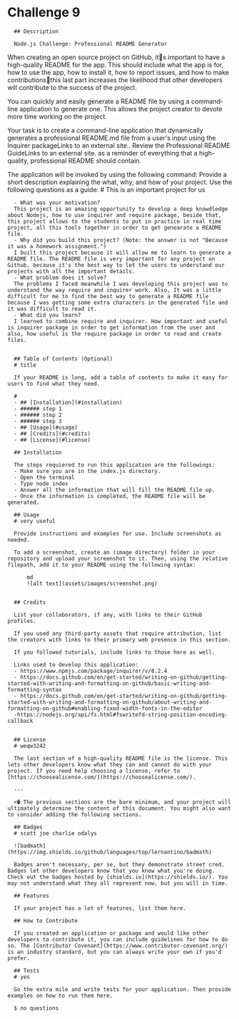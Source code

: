 # Challenge 9

      ## Description
      
      Node.js Challenge: Professional README Generator
   When creating an open source project on GitHub, its important to have a high-quality README for the app. This should include what the app is for, how to use the app, how to install it, how to report issues, and how to make contributionsthis last part increases the likelihood that other developers will contribute to the success of the project.

You can quickly and easily generate a README file by using a command-line application to generate one. This allows the project creator to devote more time working on the project.

Your task is to create a command-line application that dynamically generates a professional README.md file from a user's input using the Inquirer packageLinks to an external site.. Review the Professional README GuideLinks to an external site. as a reminder of everything that a high-quality, professional README should contain.

The application will be invoked by using the following command:
      Provide a short description explaining the what, why, and how of your project. Use the following questions as a guide: # This is an important project for us
      
      - What was your motivation?
      This project is an amazing opportunity to develop a deep knowdledge about Nodejs, how to use inquirer and require package, beside that, this project allows to the students to put in practice in real time project, all this tools together in order to get genearate a README file.
      - Why did you build this project? (Note: the answer is not "Because it was a homework assignment.")
      I built this project because it will allow me to learn to generate a README file. The README file is very important for any project on Github, because it's the best way to let the users to understand our projects with all the important details.
      - What problem does it solve?
      The problems I faced meanwhile I was developing this project was to understand the way require and inquirer work. Also, It was a little difficult for me to find the best way to generate a README file because I was getting some extra characters in the generated file and it was difficult to read it.
      - What did you learn?
      I learned to combine require and inquirer. How important and useful is inquirer package in order to get information from the user and also, how useful is the require package in order to read and create files.

      
      ## Table of Contents (Optional)
      # title
      
      If your README is long, add a table of contents to make it easy for users to find what they need.
      
      # 
      - ## [Installation](#installation)
      - ###### step 1
      - ###### step 2
      - ###### step 3
      - ## [Usage](#usage)
      - ## [Credits](#credits)
      - ## [License](#license)
      
      ## Installation
      
      The steps requiered to run this application are the followings:
      - Make sure you are in the index.js directory.
      - Open the terminal 
      - Type node index
      - Answer all the information that will fill the README file up.
      - Once the information is completed, the README file will be generated.
      
      ## Usage
      # very useful

      Provide instructions and examples for use. Include screenshots as needed.
      
      To add a screenshot, create an (image directory) folder in your repository and upload your screenshot to it. Then, using the relative filepath, add it to your README using the following syntax:
      
          md
          ![alt text](assets/images/screenshot.png)
          
      
      ## Credits
      
      List your collaborators, if any, with links to their GitHub profiles.
      
      If you used any third-party assets that require attribution, list the creators with links to their primary web presence in this section.
      
      If you followed tutorials, include links to those here as well.
      
      Links used to develop this application:
      - https://www.npmjs.com/package/inquirer/v/8.2.4
      - https://docs.github.com/en/get-started/writing-on-github/getting-started-with-writing-and-formatting-on-github/basic-writing-and-formatting-syntax
      - https://docs.github.com/en/get-started/writing-on-github/getting-started-with-writing-and-formatting-on-github/about-writing-and-formatting-on-github#enabling-fixed-width-fonts-in-the-editor
      -https://nodejs.org/api/fs.html#fswritefd-string-position-encoding-callback


      ## License
      # weqw3242
      
      The last section of a high-quality README file is the license. This lets other developers know what they can and cannot do with your project. If you need help choosing a license, refer to [https://choosealicense.com/](https://choosealicense.com/).
      
      ---
      
      <� The previous sections are the bare minimum, and your project will ultimately determine the content of this document. You might also want to consider adding the following sections.
      
      ## Badges
      # scott joe charlie odalys
      
      ![badmath](https://img.shields.io/github/languages/top/lernantino/badmath)
      
      Badges aren't necessary, per se, but they demonstrate street cred. Badges let other developers know that you know what you're doing. Check out the badges hosted by [shields.io](https://shields.io/). You may not understand what they all represent now, but you will in time.
      
      ## Features
      
      If your project has a lot of features, list them here.
      
      ## How to Contribute
      
      If you created an application or package and would like other developers to contribute it, you can include guidelines for how to do so. The [Contributor Covenant](https://www.contributor-covenant.org/) is an industry standard, but you can always write your own if you'd prefer.
      
      ## Tests
      # yes

      Go the extra mile and write tests for your application. Then provide examples on how to run them here.

      $ no questions
      
